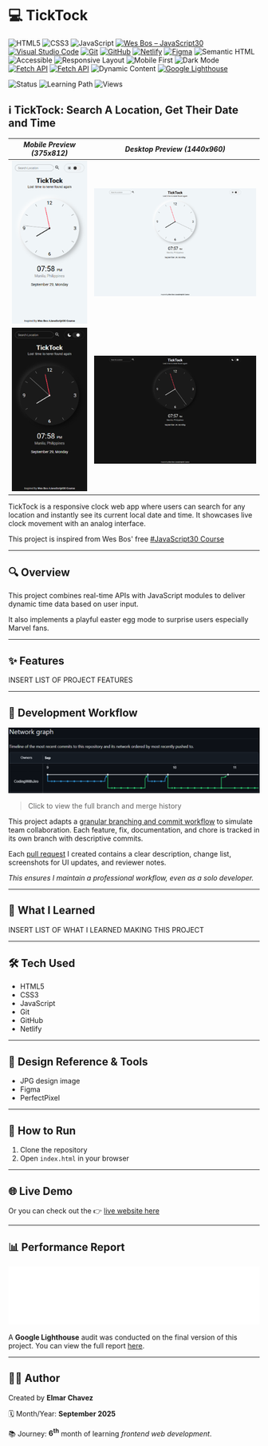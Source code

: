 # 💻 TickTock

![HTML5](https://img.shields.io/badge/HTML5-E34F26?style=for-the-badge&logo=html5&logoColor=white)
![CSS3](https://img.shields.io/badge/CSS3-1572B6?style=for-the-badge&logo=css3&logoColor=white)
![JavaScript](https://img.shields.io/badge/JavaScript-F7DF1E?style=for-the-badge&logo=javascript&logoColor=black)
[![Wes Bos – JavaScript30](https://img.shields.io/badge/Javascript30-FAD000?style=for-the-badge&logo=javascript&logoColor=000000&labelColor=FAD000&message=JavaScript30&color=1e1e1e&label=Wes%20Bos)](https://javascript30.com/)
[![Visual Studio Code](https://img.shields.io/badge/VS%20Code-007ACC?style=for-the-badge&logo=visual-studio-code&logoColor=white)](https://code.visualstudio.com/)
[![Git](https://img.shields.io/badge/Git-F05032?style=for-the-badge&logo=git&logoColor=white)](https://git-scm.com/)
[![GitHub](https://img.shields.io/badge/GitHub-181717?style=for-the-badge&logo=github&logoColor=white)](https://github.com/)
[![Netlify](https://img.shields.io/badge/Netlify-00C7B7?style=for-the-badge&logo=netlify&logoColor=white)](https://www.netlify.com/)
[![Figma](https://img.shields.io/badge/Figma-ffffff?style=for-the-badge&logo=figma&logoColor=F24E1E)](https://www.figma.com/)
![Semantic HTML](https://img.shields.io/badge/Semantic%20HTML-ff9800?style=for-the-badge)
![Accessible](https://img.shields.io/badge/Accessibility-A11Y-0052cc?style=for-the-badge)
![Responsive Layout](https://img.shields.io/badge/Responsive%20Layout-Full%20Support-blue?style=for-the-badge)
![Mobile First](https://img.shields.io/badge/Mobile--First-Design-orange?style=for-the-badge)
![Dark Mode](https://img.shields.io/badge/Dark--Mode-Available-111?style=for-the-badge&logo=halfbrickstudios&logoColor=white)
[![Fetch API](https://img.shields.io/badge/IP%20API-Used-1976d2?style=for-the-badge)](https://ipapi.co/)
[![Fetch API](https://img.shields.io/badge/TimeZone%20DB%20API-Used-1976d2?style=for-the-badge)](https://timezonedb.com/)
![Dynamic Content](https://img.shields.io/badge/Dynamic%20Content-Available-673ab7?style=for-the-badge)
[![Google Lighthouse](https://img.shields.io/badge/Lighthouse-Audit-00B0FF?style=for-the-badge&logo=lighthouse&logoColor=white)](./assets/downloads/lighthouse-performance-report.pdf)

![Status](https://img.shields.io/badge/status-complete-brightgreen)
![Learning Path](https://img.shields.io/badge/learning%20path-month%206-blue)
![Views](https://visitor-badge.laobi.icu/badge?page_id=CodingWithJiro.wesbos-js-30-clock&left_text=repo%20views)

## ℹ️ TickTock: Search A Location, Get Their Date and Time

| _Mobile Preview (375x812)_                                   | _Desktop Preview (1440x960)_                                    |
| ------------------------------------------------------------ | --------------------------------------------------------------- |
| ![Mobile](./assets/img/site-preview-mobile_375x812.png)      | ![Desktop](./assets/img/site-preview-desktop_1440x960.png)      |
| ![Mobile](./assets/img/site-preview-mobile-dark_375x812.png) | ![Desktop](./assets/img/site-preview-desktop-dark_1440x960.png) |

TickTock is a responsive clock web app where users can search for any location and instantly see its current local date and time. It showcases live clock movement with an analog interface.

This project is inspired from Wes Bos' free [#JavaScript30 Course](https://javascript30.com/)

---

## 🔍 Overview

This project combines real-time APIs with JavaScript modules to deliver dynamic time data based on user input.

It also implements a playful easter egg mode to surprise users especially Marvel fans.

---

## ✨ Features

INSERT LIST OF PROJECT FEATURES

---

## 🔀 Development Workflow

[![Network Graph](./assets/img/network-graph.png)](https://github.com/CodingWithJiro/REPO_NAME/network)

> Click to view the full branch and merge history

This project adapts a [granular branching and commit workflow](https://github.com/CodingWithJiro/REPO_NAME/network) to simulate team collaboration. Each feature, fix, documentation, and chore is tracked in its own branch with descriptive commits.

Each [pull request](REPO_PULL_REQUEST_CLOSED_LINK) I created contains a clear description, change list, screenshots for UI updates, and reviewer notes.

_This ensures I maintain a professional workflow, even as a solo developer._

---

## 🧠 What I Learned

INSERT LIST OF WHAT I LEARNED MAKING THIS PROJECT

---

## 🛠️ Tech Used

- HTML5
- CSS3
- JavaScript
- Git
- GitHub
- Netlify

---

## 🎨 Design Reference & Tools

- JPG design image
- Figma
- PerfectPixel

---

## 🚀 How to Run

1. Clone the repository
2. Open `index.html` in your browser

---

## 🌐 Live Demo

Or you can check out the 👉 [live website here](LINK)

---

## 📊 Performance Report

[![Lighthouse Report Preview](./assets/img/lighthouse-report.png)](./assets/downloads/lighthouse-performance-report.pdf)

A **Google Lighthouse** audit was conducted on the final version of this project. You can view the full report [here](./assets/downloads/lighthouse-performance-report.pdf).

---

## 🧑‍💻 Author

Created by **Elmar Chavez**

🗓️ Month/Year: **September 2025**

📚 Journey: **6<sup>th</sup>** month of learning _frontend web development_.

<!--

WES BOS JAVASCRIPT30 TAGS:
html css javascript vscode git github netlify 6th-month wes-bos javascript30 project lighthouse theme-toggle figma

MERGE PULL REQUEST COMMENT SIMULATING PR APPROVAL FROM A TEAM:
In a team setting, this PR would await senior developer approval.
For this solo project, I’ll proceed with merging after review.

-->
